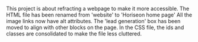 This project is about refracting a webpage to make it more accessible.
The HTML file has been renamed from 'website' to 'Horiseon home page'
All the image links now have alt attributes.
The 'lead generation' box has been moved to align with other blocks on the page.
In the CSS file, the ids and classes are consolidated to make the file less cluttered. 
